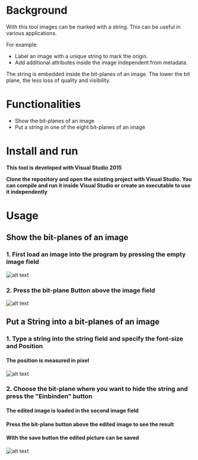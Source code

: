 <h1>Background</h1>
<p>With this tool images can be marked with a string. This can be useful in various applications.</p>
<p>For example:</p>
<ul>
<li>Label an image with a unique string to mark the origin.</li>
<li>Add additional attributes inside the image independent from metadata.</li>
</ul>
<p>The string is embedded inside the bit-planes of an image. The lower the bit plane, the less loss of quality and visibility.

<h1>Functionalities</h1>
<ul>
  <li>Show the bit-planes of an image</li>
  <li>Put a string in one of the eight bit-planes of an image</li>
</ul>


<h1>Install and run</h1>
<strong>
<p>This tool is developed with Visual Studio 2015</p>
<p>Clone the repository and open the existing project with Visual Studio.
You can compile and run it inside Visual Studio or create an executable to use it independently</p>
</strong>


<h1>Usage</h1>
<h2>Show the bit-planes of an image</h2>
<h3>1. First load an image into the program by pressing the empty image field</h3>

![alt text](https://github.com/Link-F/Picture-Steganography/blob/master/img/1.PNG)

<h3>2. Press the bit-plane Button above the image field</h3>

![alt text](https://github.com/Link-F/Picture-Steganography/blob/master/img/2.PNG)

<h2>Put a String into a bit-planes of an image</h2>

<h3>1. Type a string into the string field and specify the font-size and Position</h3> 
<h4>The position is measured in pixel</h4>  

![alt text](https://github.com/Link-F/Picture-Steganography/blob/master/img/3.PNG)

<h3>2. Choose the bit-plane where you want to hide the string and press the "Einbinden" button</h3>
<h4>The edited image is loaded in the second image field<h4>
<h4>Press the bit-plane button above the edited image to see the result</h4>
<h4>With the save button the edited picture can be saved</h4>

![alt text](https://github.com/Link-F/Picture-Steganography/blob/master/img/4.PNG)
